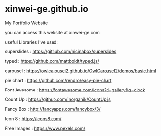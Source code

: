 # xinwei-ge.github.io
My Portfolio Website

you can access this website at xinwei-ge.com

useful Libraries I've used:

superslides : https://github.com/nicinabox/superslides

typed : https://github.com/mattboldt/typed.js/

carousel : https://owlcarousel2.github.io/OwlCarousel2/demos/basic.html

pie chart : https://github.com/rendro/easy-pie-chart

Font Awesome : https://fontawesome.com/icons?d=gallery&q=clock

Count Up : https://github.com/inorganik/CountUp.js

Fancy Box : http://fancyapps.com/fancybox/3/

Icon 8 : https://icons8.com/

Free Images : https://www.pexels.com/
